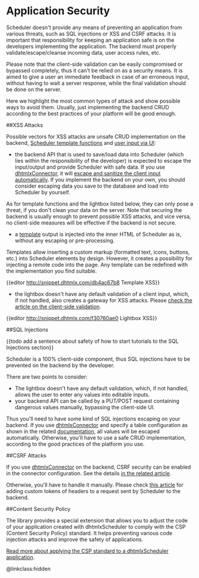 Application Security
========================

Scheduler doesn't provide any means of preventing an application from various threats, such as SQL injections or XSS and CSRF attacks. It is important that responsibility for keeping an application safe is on the developers 
implementing the application. The backend must properly validate/escape/cleanse incoming data, user access rules, etc.

Please note that the client-side validation can be easily compromised or bypassed completely, thus it can't be relied on as a security means. It is aimed to give a user an immediate feedback in case of an erroneous input, 
without having to wait a server response, while the final validation should be done on the server. 

Here we highlight the most common types of attack and show possible ways to avoid them. Usually, just implementing the backend CRUD according to the best practices of your platform will be good enough.


##XSS Attacks

Possible vectors for XSS attacks are unsafe CRUD implementation on the backend, [Scheduler template functions](api/refs/scheduler_templates.md) and [user input via UI](lightbox_editors.md):

- the backend API that is used to save/load data into Scheduler (which lies within the responsibility of the developer) is expected to escape the input/output and provide Scheduler with safe data. 
If you use [dhtmlxConnector](howtostart_connector.md#step7loadingdatafromtheserver), it will [escape and sanitize the client input automatically](https://docs.dhtmlx.com/connector__php__app_security.html#protectionfromcrosssitescringxss). 
If you implement the backend on your own, you should consider escaping data you save to the database and load into Scheduler by yourself.

As for template functions and the lightbox listed below, they can only pose a threat, if you don't clean your data on the server. Note that securing the backend is usually enough to prevent possible XSS attacks, and vice versa, no client-side measures will be effective if the backend is not secure.

- a [template](api/refs/scheduler_templates.md) output is injected into the inner HTML of Scheduler as is, without any escaping or pre-processing. 

Templates allow inserting a custom markup (formatted text, icons, buttons, etc.) into Scheduler elements by design. However, it creates a possibility for injecting a remote code into the page. 
Any template can be redefined with the implementation you find suitable.

{{editor		http://snippet.dhtmlx.com/db4ac67b8			Template XSS}}


- the lightbox doesn't have any default validation of a client input, which, if not handled, also creates a gateway for XSS attacks. Please [check the article on the client-side validation](validation.md).

{{editor		http://snippet.dhtmlx.com/f30760ae0			Lightbox XSS}}


##SQL Injections

{{todo add a sentence about safety of how to start tutorials to the SQL Injections section}}

Scheduler is a 100% client-side component, thus SQL injections have to be prevented on the backend by the developer.

There are two points to consider:

- The lightbox doesn't have any default validation, which, if not handled, allows the user to enter any values into editable inputs.
- your backend API can be called by a PUT/POST request containing dangerous values manually, bypassing the client-side UI.

Thus you'll need to have some kind of SQL injections escaping on your backend. If you use [dhtmlxConnector](howtostart_connector.md#step7loadingdatafromtheserver) and specify a table configuration as shown in the related 
[documentation](https://docs.dhtmlx.com/connector__php__basis.html#loadingfromdatabase), all values will be escaped automatically. Otherwise, you'll have to use a safe CRUD implementation, 
according to the good practices of the platform you use. 


##CSRF Attacks

If you use [dhtmlxConnector](howtostart_connector.md#step7loadingdatafromtheserver) on the backend, CSRF security can be enabled in the connector configuration. See the details
[in the related article](https://docs.dhtmlx.com/connector__php__app_security.html#preventingcsrfandxsrfattacks).

Otherwise, you'll have to handle it manually. Please check [this article](server_integration.md#customrequestheadersandparameters) for adding custom tokens of headers to a request sent by Scheduler to the backend. 

##Content Security Policy

The library provides a special extension that allows you to adjust the code of your application created with dhtmlxScheduler to comply with the CSP (Content Security Policy) standard. 
It helps preventing various code injection attacks and improve the safety of applications. 

[Read more about applying the CSP standard to a dhtmlxScheduler application](content_security_policy.md).


@linkclass:hidden